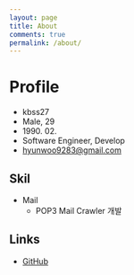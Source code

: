 ```yaml
---
layout: page
title: About
comments: true
permalink: /about/
---
```


# Profile

- kbss27
- Male, 29
- 1990\. 02\.
- Software Engineer, Develop
- [hyunwoo9283@gmail.com](hyunwoo9283@gmail.com)


## Skil

- Mail
  - POP3 Mail Crawler 개발

## Links

- [GitHub](https://github.com/kbss27)
